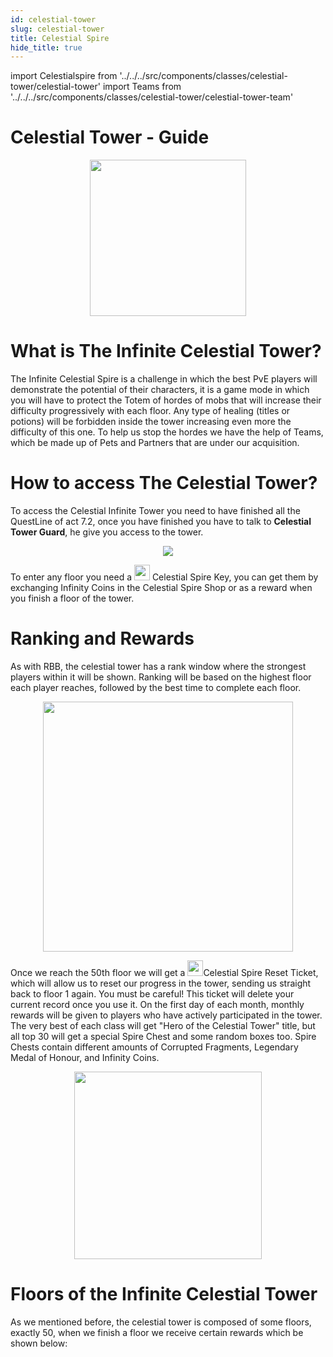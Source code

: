 ```yaml
---
id: celestial-tower
slug: celestial-tower
title: Celestial Spire
hide_title: true
---
```

import Celestialspire from '../../../src/components/classes/celestial-tower/celestial-tower'
import Teams from '../../../src/components/classes/celestial-tower/celestial-tower-team'

# Celestial Tower - Guide

<p align="center">
<img src="https://i.imgur.com/EJCb5qT.png" width='250'/></p>

# What is The Infinite Celestial Tower?

The Infinite Celestial Spire is a challenge in which the best PvE players will demonstrate the potential of their characters, it is a game mode in which you will have to protect the Totem of hordes of mobs that will increase their difficulty progressively with each floor.
Any type of healing (titles or potions) will be forbidden inside the tower increasing even more the difficulty of this one.
To help us stop the hordes we have the help of Teams, which be made up of Pets and Partners that are under our acquisition.

# How to access The Celestial Tower?

To access the Celestial Infinite Tower you need to have finished all the QuestLine of act 7.2, once you have finished you have to talk to **Celestial Tower Guard**, he give you access to the tower.

<p align="center">
<img src="https://cdn.olympusgg.com/images/monsters/3048.png"/></p>

To enter any floor you need a <img src="https://cdn.olympusgg.com/images/4301.png" width="25"/> Celestial Spire Key, you can get them by exchanging Infinity Coins in the Celestial Spire Shop or as a reward when you finish a floor of the tower.

# Ranking and Rewards 

As with RBB, the celestial tower has a rank window where the strongest players within it will be shown. Ranking will be based on the highest floor each player reaches, followed by the best time to complete each floor. 

<p align="center">
<img src="https://i.imgur.com/rIuDXOg.png" width= '400'/></p>

Once we reach the 50th floor we will get a <img src="https://cdn.olympusgg.com/images/4302.png" width="25"/>Celestial Spire Reset Ticket, which will allow us to reset our progress in the tower, sending us straight back to floor 1 again. You must be careful! This ticket will delete your current record once you use it.
On the first day of each month, monthly rewards will be given to players who have actively participated in the tower. The very best of each class will get "Hero of the Celestial Tower" title, but all top 30 will get a special Spire Chest and some random boxes too. Spire Chests contain different amounts of Corrupted Fragments, Legendary Medal of Honour, and Infinity Coins.

<p align="center">
<img src="https://i.imgur.com/hqWW2gY.png" width= '300'/></p>

# Floors of the Infinite Celestial Tower

As we mentioned before, the celestial tower is composed of some floors, exactly 50, when we finish a floor we receive certain rewards which be shown below:

<p align="center"><Celestialspire/></p>
